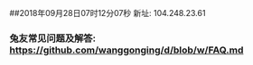 ##2018年09月28日07时12分07秒 新址: 104.248.23.61
### 兔友常见问题及解答: https://github.com/wanggonging/d/blob/w/FAQ.md

